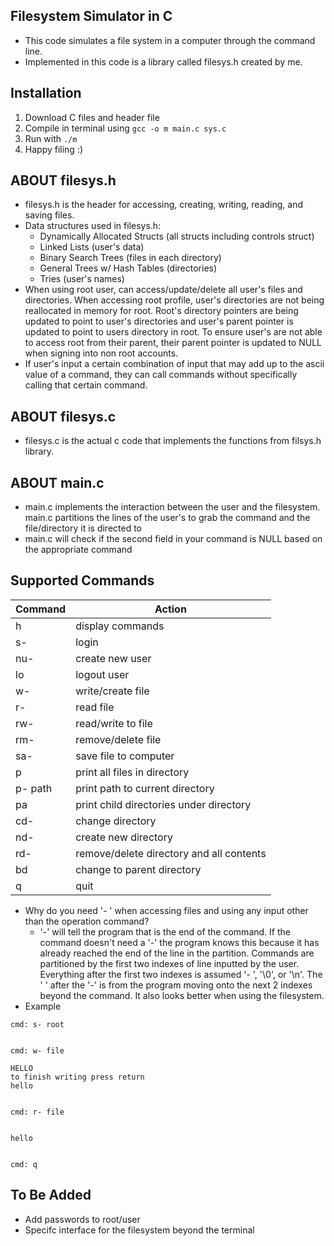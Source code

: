 Filesystem Simulator in C
-
- This code simulates a file system in a computer through the command line.
- Implemented in this code is a library called filesys.h created by me.

Installation 
-
1. Download C files and header file
2. Compile in terminal using ```gcc -o m main.c sys.c```
3. Run with ```./m```
4. Happy filing :)

ABOUT filesys.h
-
- filesys.h is the header for accessing, creating, writing, reading, and saving files.
- Data structures used in filesys.h:
  - Dynamically Allocated Structs (all structs including controls struct)
  - Linked Lists (user's data)
  - Binary Search Trees (files in each directory)
  - General Trees w/ Hash Tables (directories)
  - Tries (user's names)
- When using root user, can access/update/delete all user's files and directories. When accessing root profile, user's directories are not being reallocated in memory for root. Root's directory pointers are being updated to point to user's directories and user's parent pointer is updated to point to users directory in root. To ensure user's are not able to access root from their parent, their parent pointer is updated to NULL when signing into non root accounts.
- If user's input a certain combination of input that may add up to the ascii value of a command, they can call commands without specifically calling that certain command.
  
ABOUT filesys.c
-
- filesys.c is the actual c code that implements the functions from filsys.h library.

ABOUT main.c
-
- main.c implements the interaction between the user and the filesystem. main.c partitions the lines of the user's to grab the command and the file/directory it is directed to
- main.c will check if the second field in your command is NULL based on the appropriate command

Supported Commands
-
| Command | Action |
| ------- | ----------- |
| h       | display commands |
| s-       | login       | 
| nu-      | create new user |
| lo       | logout user |
| w-       | write/create file            |
| r-        |  read file           |
| rw-        | read/write to file            |
| rm-        | remove/delete file            |
| sa-        |  save file to computer           |
| p        | print all files in directory            |
| p- path  | print path to current directory |
| pa       | print child directories under directory |
| cd-        | change directory            |
| nd-        | create new directory            |
| rd-        | remove/delete directory and all contents
| bd        | change to parent directory            |
| q        |  quit           |

- Why do you need '- ' when accessing files and using any input other than the operation command?
  - '-' will tell the program that is the end of the command. If the command doesn't need a '-' the program knows this because it has already reached the end of the line in the partition. Commands are partitioned by the first two indexes of line inputted by the user. Everything after the first two indexes is assumed '- ', '\0', or '\n'. The ' ' after the '-' is from the program moving onto the next 2 indexes beyond the command. It also looks better when using the filesystem.
- Example
```
cmd: s- root


cmd: w- file

HELLO
to finish writing press return
hello


cmd: r- file


hello


cmd: q
```

To Be Added
-
- Add passwords to root/user
- Specifc interface for the filesystem beyond the terminal
